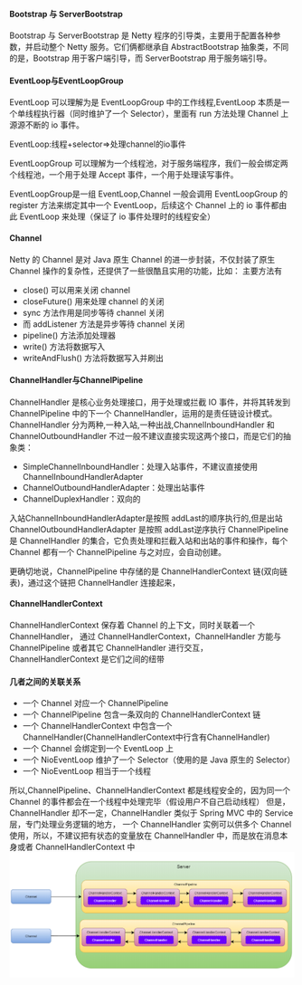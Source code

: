 #### Bootstrap 与 ServerBootstrap
Bootstrap 与 ServerBootstrap 是 Netty 程序的引导类，主要用于配置各种参数，并启动整个 Netty 服务。它们俩都继承自 AbstractBootstrap 抽象类，不同的是，Bootstrap 用于客户端引导，而 ServerBootstrap 用于服务端引导。

#### EventLoop与EventLoopGroup
EventLoop 可以理解为是 EventLoopGroup 中的工作线程,EventLoop 本质是一个单线程执行器（同时维护了一个 Selector），里面有 run 方法处理 Channel 上源源不断的 io 事件。

EventLoop:线程+selector=>处理channel的io事件

EventLoopGroup 可以理解为一个线程池，对于服务端程序，我们一般会绑定两个线程池，一个用于处理 Accept 事件，一个用于处理读写事件。

EventLoopGroup是一组 EventLoop,Channel 一般会调用 EventLoopGroup 的 register 方法来绑定其中一个 EventLoop，后续这个 Channel 上的 io 事件都由此 EventLoop 来处理（保证了 io 事件处理时的线程安全）
#### Channel
Netty 的 Channel 是对 Java 原生 Channel 的进一步封装，不仅封装了原生 Channel 操作的复杂性，还提供了一些很酷且实用的功能，比如：
主要方法有
- close() 可以用来关闭 channel
- closeFuture() 用来处理 channel 的关闭
- sync 方法作用是同步等待 channel 关闭
- 而 addListener 方法是异步等待 channel 关闭
- pipeline() 方法添加处理器
- write() 方法将数据写入
- writeAndFlush() 方法将数据写入并刷出
#### ChannelHandler与ChannelPipeline
ChannelHandler 是核心业务处理接口，用于处理或拦截 IO 事件，并将其转发到 ChannelPipeline 中的下一个 ChannelHandler，运用的是责任链设计模式。
ChannelHandler 分为两种,一种入站,一种出战,ChannelInboundHandler 和 ChannelOutboundHandler
不过一般不建议直接实现这两个接口，而是它们的抽象类：
- SimpleChannelInboundHandler：处理入站事件，不建议直接使用 ChannelInboundHandlerAdapter
- ChannelOutboundHandlerAdapter：处理出站事件
- ChannelDuplexHandler：双向的

入站ChannelInboundHandlerAdapter是按照 addLast的顺序执行的,但是出站ChannelOutboundHandlerAdapter 是按照 addLast逆序执行
ChannelPipeline 是 ChannelHandler 的集合，它负责处理和拦截入站和出站的事件和操作，每个 Channel 都有一个 ChannelPipeline 与之对应，会自动创建。

更确切地说，ChannelPipeline 中存储的是 ChannelHandlerContext 链(双向链表)，通过这个链把 ChannelHandler 连接起来，  
#### ChannelHandlerContext
ChannelHandlerContext 保存着 Channel 的上下文，同时关联着一个 ChannelHandler，
通过 ChannelHandlerContext，ChannelHandler 方能与 ChannelPipeline 或者其它 ChannelHandler 进行交互，ChannelHandlerContext 是它们之间的纽带
#### 几者之间的关联关系
- 一个 Channel 对应一个 ChannelPipeline
- 一个 ChannelPipeline 包含一条双向的 ChannelHandlerContext 链
- 一个 ChannelHandlerContext 中包含一个 ChannelHandler(ChannelHandlerContext中行含有ChannelHandler)
- 一个 Channel 会绑定到一个 EventLoop 上
- 一个 NioEventLoop 维护了一个 Selector（使用的是 Java 原生的 Selector）
- 一个 NioEventLoop 相当于一个线程

所以,ChannelPipeline、ChannelHandlerContext 都是线程安全的，因为同一个 Channel 的事件都会在一个线程中处理完毕（假设用户不自己启动线程）
但是，ChannelHandler 却不一定，ChannelHandler 类似于 Spring MVC 中的 Service 层，专门处理业务逻辑的地方，
一个 ChannelHandler 实例可以供多个 Channel 使用，所以，不建议把有状态的变量放在 ChannelHandler 中，而是放在消息本身或者 ChannelHandlerContext 中
![img_2.png](img_2.png)
